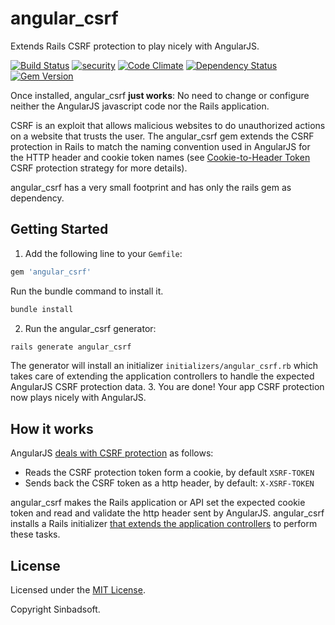 angular_csrf                                                                                       
=============

Extends Rails CSRF protection to play nicely with AngularJS.

[![Build Status](https://travis-ci.org/Sinbadsoft/angular_csrf.svg)](https://travis-ci.org/Sinbadsoft/angular_csrf)
[![security](https://hakiri.io/github/Sinbadsoft/angular_csrf/master.svg)](https://hakiri.io/github/Sinbadsoft/angular_csrf/master)
[![Code Climate](https://codeclimate.com/github/Sinbadsoft/angular_csrf/badges/gpa.svg)](https://codeclimate.com/github/Sinbadsoft/angular_csrf)
[![Dependency Status](https://gemnasium.com/Sinbadsoft/angular_csrf.svg)](https://gemnasium.com/Sinbadsoft/angular_csrf)
[![Gem Version](https://badge.fury.io/rb/angular_csrf.svg)](http://badge.fury.io/rb/angular_csrf)

Once installed, angular_csrf **just works**: No need to change or configure neither the AngularJS javascript code
nor the Rails application.

CSRF is an exploit that allows malicious websites to do unauthorized actions on a website that trusts the user.
The angular_csrf gem extends the CSRF protection in Rails to match the naming convention used in AngularJS for the HTTP
header and cookie token names
(see [Cookie-to-Header Token](http://en.wikipedia.org/wiki/Cross-site_request_forgery#Cookie-to-Header_Token) CSRF
protection strategy for more details).

angular_csrf has a very small footprint and has only the rails gem as dependency.

## Getting Started

1. Add the following line to your `Gemfile`:
  ```ruby
  gem 'angular_csrf'
  ```
  
  Run the bundle command to install it.
  ```sh
  bundle install
  ```
2. Run the angular_csrf generator:
  ```sh
  rails generate angular_csrf
  ```
  
  The generator will install an initializer `initializers/angular_csrf.rb` which takes care of extending
  the application controllers to handle the expected AngularJS CSRF protection data.
3. You are done! Your app CSRF protection now plays nicely with AngularJS.

## How it works

AngularJS [deals with CSRF protection](https://docs.angularjs.org/api/ng/service/$http#cross-site-request-forgery-xsrf-protection) as follows:
* Reads the CSRF protection token form a cookie, by default `XSRF-TOKEN`
* Sends back the CSRF token as a http header, by default: `X-XSRF-TOKEN`

angular_csrf makes the Rails application or API set the expected cookie token and read and validate the
http header sent by AngularJS. angular_csrf installs a Rails initializer
[that extends the application controllers](https://github.com/Sinbadsoft/angular_csrf/blob/master/lib/angular_csrf.rb)
to perform these tasks.

## License

Licensed under the [MIT License](http://opensource.org/licenses/MIT).

Copyright Sinbadsoft.

